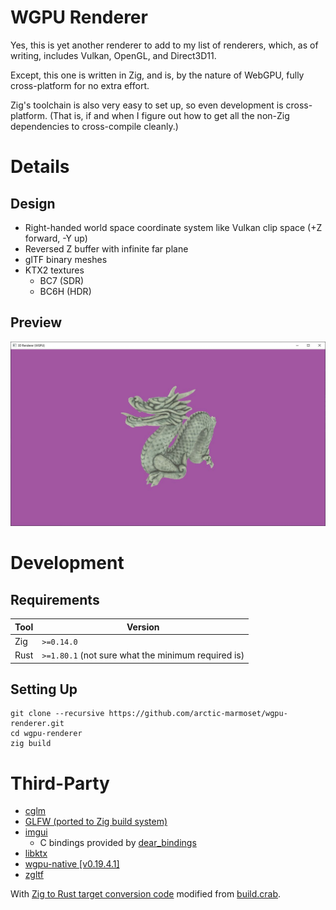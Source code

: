 # WGPU Renderer

Yes, this is yet another renderer to add to my list of renderers, which, as of
writing, includes Vulkan, OpenGL, and Direct3D11.

Except, this one is written in Zig, and is, by the nature of WebGPU, fully
cross-platform for no extra effort.

Zig's toolchain is also very easy to set up, so even development is
cross-platform. (That is, if and when I figure out how to get all the non-Zig
dependencies to cross-compile cleanly.)

# Details

## Design

- Right-handed world space coordinate system like Vulkan clip space (+Z forward, -Y up)
- Reversed Z buffer with infinite far plane
- glTF binary meshes
- KTX2 textures
    - BC7 (SDR)
    - BC6H (HDR)

## Preview
![2024-08-31 Stanford Dragon (glTF binary model, KTX2 base texture)](docs/media/2024-08-31_hello_dragon.jpg)

# Development

## Requirements

| Tool | Version                                            |
|------|----------------------------------------------------|
| Zig  | `>=0.14.0`                                         |
| Rust | `>=1.80.1` (not sure what the minimum required is) |

## Setting Up

```
git clone --recursive https://github.com/arctic-marmoset/wgpu-renderer.git
cd wgpu-renderer
zig build
```

# Third-Party

- [cglm](https://github.com/recp/cglm)
- [GLFW (ported to Zig build system)](https://github.com/slimsag/glfw)
- [imgui](https://github.com/ocornut/imgui)
    - C bindings provided by [dear_bindings](https://github.com/dearimgui/dear_bindings)
- [libktx](https://github.com/KhronosGroup/KTX-Software)
- [wgpu-native [v0.19.4.1]](https://github.com/gfx-rs/wgpu-native)
- [zgltf](https://github.com/kooparse/zgltf)

With [Zig to Rust target conversion code](extern/wgpu-native/build-src/rust.zig)
modified from [build.crab](https://github.com/akarpovskii/build.crab).
